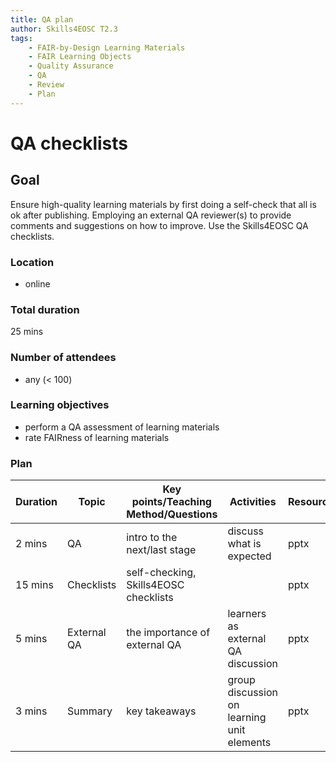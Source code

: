 ```yaml
---
title: QA plan
author: Skills4EOSC T2.3
tags: 
    - FAIR-by-Design Learning Materials
    - FAIR Learning Objects
    - Quality Assurance
    - QA
    - Review    
    - Plan
---
```


# QA checklists

## Goal

Ensure high-quality learning materials by first doing a self-check that all is ok after publishing. Employing an external QA reviewer(s) to provide comments and suggestions on how to improve. Use the Skills4EOSC QA checklists. 

### Location

- online

### Total duration

25 mins

### Number of attendees

- any (< 100)

### Learning objectives

- perform a QA assessment of learning materials
- rate FAIRness of learning materials

### Plan

| **Duration** | **Topic** | **Key points/Teaching Method/Questions** | **Activities** | **Resources** |
|---|---|---|---|---|
| 2 mins | QA | intro to the next/last stage | discuss what is expected | pptx |
| 15 mins | Checklists | self-checking, Skills4EOSC checklists |  | pptx |
| 5 mins | External QA | the importance of external QA | learners as external QA discussion | pptx |
| 3 mins | Summary | key takeaways | group discussion on learning unit elements | pptx |
